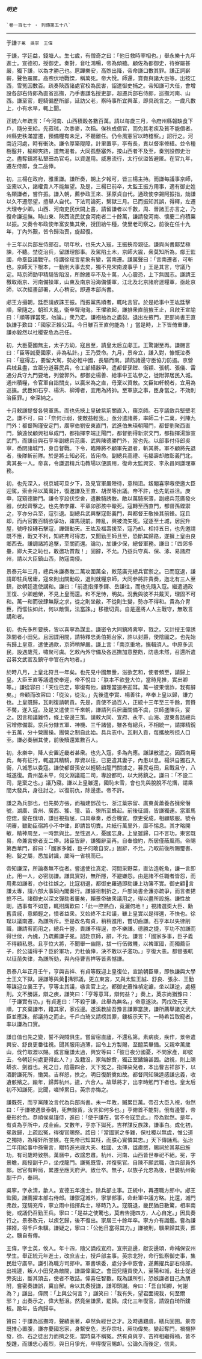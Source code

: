 

##### 明史
	`卷一百七十 ‧ 列傳第五十八`

* * *

于謙`子冕　吳寧　王偉`

于謙，字廷益，錢塘人。生七歲，有僧奇之曰：「他日救時宰相也。」舉永樂十九年進士。宣德初，授御史。奏對，音吐鴻暢，帝為傾聽。顧佐為都御史，待寮屬甚嚴，獨下謙，以為才勝己也。扈蹕樂安，高煦出降，帝命謙口數其罪。謙正詞嶄嶄，聲色震厲。高煦伏地戰慄，稱萬死。帝大悅。師還，賞賚與諸大臣等。出按江西，雪冤囚數百。疏奏陝西諸處官校為民害，詔遣御史捕之。帝知謙可大任，會增設各部右侍郎為直省巡撫，乃手書謙名授吏部，超遷兵部右侍郎，巡撫河南、山西。謙至官，輕騎徧歷所部，延訪父老，察時事所宜興革，即具疏言之。一歲凡數上，小有水旱，輒上聞。

正統六年疏言：「今河南、山西積穀各數百萬。請以每歲三月，令府州縣報缺食下戶，隨分支給。先菽秫，次黍麥，次稻。俟秋成償官，而免其老疾及貧不能償者。州縣吏秩滿當遷，預備糧有未足，不聽離任。仍令風憲官以時稽察。」詔行之。河南近河處，時有衝決。謙令厚築隄障，計里置亭，亭有長，責以督率修繕。並令種樹鑿井，榆柳夾路，道無渴者。大同孤懸塞外，按山西者不及至，奏別設御史治之。盡奪鎮將私墾田為官屯，以資邊用。威惠流行，太行伏盜皆避匿。在官九年，遷左侍郎，食二品俸。

初，三楊在政府，雅重謙。謙所奏，朝上夕報可，皆三楊主持。而謙每議事京師，空橐以入，諸權貴人不能無望。及是，三楊已前卒，太監王振方用事，適有御史姓名類謙者，嘗忤振。謙入朝，薦參政王來、孫原貞自代。通政使李錫阿振指，劾謙以久不遷怨望，擅舉人自代。下法司論死，繫獄三月。已而振知其誤，得釋，左遷大理寺少卿。山西、河南吏民伏闕上書，請留謙者以千數，周、晉諸王亦言之，乃復命謙巡撫。時山東、陝西流民就食河南者二十餘萬，謙請發河南、懷慶二府積粟以振。又奏令布政使年富安集其衆，授田給牛種，使里老司察之。前後在任十九年，丁內外艱，皆令歸治喪，旋起復。

十三年以兵部左侍郎召。明年秋，也先大入寇，王振挾帝親征。謙與尚書鄺埜極諫，不聽。埜從治兵，留謙理部事。及駕陷土木，京師大震，衆莫知所為。郕王監國，命羣臣議戰守。侍講徐珵言星象有變，當南遷。謙厲聲曰：「言南遷者，可斬也。京師天下根本，一動則大事去矣，獨不見宋南渡事乎！」王是其言，守議乃定。時京師勁甲精騎皆陷沒，所餘疲卒不及十萬，人心震恐，上下無固志。謙請王檄取兩京、河南備操軍，山東及南京沿海備倭軍，江北及北京諸府運糧軍，亟赴京師，以次經畫部署，人心稍安。即遷本部尚書。

郕王方攝朝，廷臣請族誅王振。而振黨馬順者，輒叱言官。於是給事中王竑廷擊順，衆隨之。朝班大亂，衞卒聲洶洶。王懼欲起，謙排衆直前掖王止，且啟王宣諭曰：「順等罪當死，勿論。」衆乃定。謙袍袖為之盡裂。退出左掖門，吏部尚書王直執謙手歎曰：「國家正賴公耳。今日雖百王直何能為！」當是時，上下皆倚重謙，謙亦毅然以社稷安危為己任。

初，大臣憂國無主，太子方幼，寇且至，請皇太后立郕王。王驚謝至再。謙颺言曰：「臣等誠憂國家，非為私計。」王乃受命。九月，景帝立，謙入對，慷慨泣奏曰：「寇得志，要留大駕，勢必輕中國，長驅而南。請飭諸邊守臣協力防遏。京營兵械且盡，宜亟分道募民兵，令工部繕器甲。遣都督孫鏜、衞穎、張軏、張儀、雷通分兵守九門要地，列營郭外。都御史楊善、給事中王竑參之，徙附郭居民入城。通州積糧，令官軍自詣關支，以贏米為之直，毋棄以資敵。文臣如軒輗者，宜用為巡撫。武臣如石亨、楊洪、柳溥者，宜用為將帥。至軍旅之事，臣身當之，不効則治臣罪。」帝深納之。

十月敕謙提督各營軍馬。而也先挾上皇破紫荊關直入，窺京師。石亨議斂兵堅壁老之。謙不可，曰：「奈何示弱，使敵益輕我。」亟分遣諸將，率師二十二萬，列陣九門外：都督陶瑾安定門，廣寧伯劉安東直門，武進伯朱瑛朝陽門，都督劉聚西直門，鎮遠侯顧興祖阜成門，都指揮李端正陽門，都督劉得新崇文門，都指揮湯節宣武門，而謙自與石亨率副總兵范廣、武興陳德勝門外，當也先。以部事付侍郎吳寧，悉閉諸城門，身自督戰。下令，臨陣將不顧軍先退者，斬其將。軍不顧將先退者，後隊斬前隊。於是將士知必死，皆用命。副總兵高禮、毛福壽却敵彰義門北，禽其長一人。帝喜，令謙選精兵屯教場以便調用，復命太監興安、李永昌同謙理軍務。

初，也先深入，視京城可旦夕下，及見官軍嚴陣待，意稍沮。叛閹喜寧嗾使邀大臣迎駕，索金帛以萬萬計，復邀謙及王直、胡濙等出議。帝不許，也先氣益沮。庚申，寇窺德勝門。謙令亨設伏空舍，遣數騎誘敵。敵以萬騎來薄，副總兵范廣發火器，伏起齊擊之。也先弟孛羅、平章卯那孩中礮死。寇轉至西直門，都督孫鏜禦之，亨亦分兵至，寇引退。副總兵武興擊寇彰義門，與都督王敬挫其前鋒。寇且却，而內官數百騎欲爭功，躍馬競前。陣亂，興被流矢死。寇逐至土城，居民升屋，號呼投磚石擊寇，譁聲動天。王竑及福壽援至，寇乃却。相持五日，也先邀請既不應，戰又不利，知終弗可得志，又聞勤王師且至，恐斷其歸路，遂擁上皇由良鄉西去。謙調諸將追擊，至關而還。論功，加謙少保，總督軍務。謙曰：「四郊多壘，卿大夫之恥也，敢邀功賞哉！」固辭，不允。乃益兵守真、保、涿、易諸府州，請以大臣鎮山西，防寇南侵。

景泰元年三月，總兵朱謙奏敵二萬攻圍萬全，敕范廣充總兵官禦之。已而寇退，謙請即駐兵居庸，寇來則出關勦殺，退則就糧京師，大同參將許貴奏，迤北有三人至鎮，欲朝廷遣使講和。謙曰：「前遣指揮季鐸、岳謙往，而也先隨入寇。繼遣通政王復、少卿趙榮，不見上皇而還。和不足恃，明矣。況我與彼不共戴天，理固不可和。萬一和而彼肆無厭之求，從之則坐敝，不從則生變，勢亦不得和。貴為介冑臣，而恇怯如此，何以敵愾，法當誅。」移檄切責。自是邊將人人主戰守，無敢言講和者。

初，也先多所要挾，皆以喜寧為謀主。謙密令大同鎮將禽寧，戮之。又計授王偉誘誅間者小田兒。且因諜用間，請特釋忠勇伯把台家，許以封爵，使陰圖之。也先始有歸上皇意，遣使通款，京師稍解嚴。謙上言：「南京重地，撫輯須人。中原多流民，設遇歲荒，嘯聚可虞。乞敕內外守備及各巡撫加意整飭，防患未然，召還所遣召募文武官及鎮守中官在內地者。」

於時八月，上皇北狩且一年矣。也先見中國無釁，滋欲乞和，使者頻至，請歸上皇。大臣王直等議遣使奉迎，帝不悅曰：「朕本不欲登大位，當時見推，實出卿等。」謙從容曰：「天位已定，寧復有他，顧理當速奉迎耳。萬一彼果懷詐，我有辭矣。」帝顧而改容曰：「從汝，從汝。」先後遣李實、楊善往，卒奉上皇以歸，謙力也。上皇既歸，瓦剌復請朝貢。先是，貢使不過百人，正統十三年至三千餘，賞賚不饜，遂入寇。及是又遣使三千來朝，謙請列兵居庸關備不虞，京師盛陳兵，宴之。因言和議難恃，條上安邊三策。請敕大同、宣府、永平、山海、遼東各路總兵官增修備禦。京兵分隸五軍、神機、三千諸營，雖各有總兵，不相統一，請擇精銳十五萬，分十營團操。團營之制自此始。具兵志中。瓦剌入貢，每攜故所掠人口至。謙必奏酬其使，前後贖還累數百人。

初，永樂中，降人安置近畿者甚衆。也先入寇，多為內應。謙謀散遣之。因西南用兵，每有征行，輒選其精騎，厚資以往，已更遣其妻子，內患以息。楊洪自獨石入衞，八城悉以委寇。謙使都督孫安以輕騎出龍門關據之，募民屯田，且戰且守，八城遂復。貴州苗未平，何文淵議罷二司，專設都司，以大將鎮之。謙曰：「不設二司，是棄之也。」議乃寢。謙以上皇雖還，國恥未雪，會也先與脫脫不花搆，請乘間大發兵，身往討之，以復前仇，除邊患。帝不許。

謙之為兵部也，也先勢方張，而福建鄧茂七、浙江葉宗留、廣東黃蕭養各擁衆僭號，湖廣、貴州、廣西、猺、獞、苗、獠所至蜂起。前後征調，皆謙獨運。當軍馬倥偬，變在俄頃，謙目視指屈，口具章奏，悉合機宜。僚吏受成，相顧駭服。號令明審，雖勳臣宿將小不中律，即請旨切責。片紙行萬里外，靡不惕息。其才略開敏，精神周至，一時無與比。至性過人，憂國忘身。上皇雖歸，口不言功。東宮既易，命兼宮僚者支二俸。諸臣皆辭，謙獨辭至再。自奉儉約，所居僅蔽風雨。帝賜第西華門，辭曰：「國家多難，臣子何敢自安。」固辭，不允。乃取前後所賜璽書、袍、錠之屬，悉加封識，歲時一省視而已。

帝知謙深，所論奏無不從者。嘗遣使往真定、河間采野菜，直沽造乾魚，謙一言即止。用一人，必密訪謙。謙具實對，無所隱，不避嫌怨。由是諸不任職者皆怨，而用弗如謙者，亦往往嫉之。比寇初退，都御史羅通即劾謙上功簿不實。御史顧𣉒言謙太專，請六部大事同內閣奏行。謙據祖制折之，戶部尚書金濂亦疏爭，而言者捃摭不已。諸御史以深文彈劾者屢矣，賴景帝破衆議用之，得以盡所設施。謙性故剛，遇事有不如意，輒拊膺歎曰：「此一腔熱血，竟灑何地！」視諸選耎大臣、勳舊貴戚，意頗輕之，憤者益衆。又始終不主和議，雖上皇實以是得還，不快也。徐珵以議南遷，為謙所斥。至是改名有貞，稍稍進用，嘗切齒謙。石亨本以失律削職，謙請宥而用之，總兵十營，畏謙不得逞，亦不樂謙。德勝之捷，亨功不加謙而得世侯，內媿，乃疏薦謙子冕。詔赴京師，辭，不允。謙言：「國家多事，臣子義不得顧私恩。且亨位大將，不聞舉一幽隱，拔一行伍微賤，以裨軍國，而獨薦臣子，於公議得乎？臣於軍功，力杜僥倖，決不敢以子濫功。」亨復大恚。都督張軏以征苗失律，為謙所劾，與內侍曹吉祥等皆素憾謙。

景泰八年正月壬午，亨與吉祥、有貞等既迎上皇復位，宣諭朝臣畢，即執謙與大學士王文下獄。誣謙等與黃𤣾搆邪議，更立東宮，又與太監王誠、舒良、張永、王勤等謀迎立襄王子。亨等主其議，嗾言官上之。都御史蕭惟禎定讞，坐以謀逆，處極刑。文不勝誣，辯之疾，謙笑曰：「亨等意耳，辯何益？」奏上，英宗尚猶豫曰：「于謙實有功。」有貞進曰：「不殺于謙，此舉為無名。」帝意遂決。丙戌改元天順，丁亥棄謙市，籍其家，家戍邊。遂溪教諭吾豫言謙罪當族，謙所薦舉諸文武大臣並應誅。部議持之而止。千戶白琦又請榜其罪，鏤板示天下。一時希旨取寵者，率以謙為口實。

謙自值也先之變，誓不與賊俱生。嘗留宿直廬，不還私第。素病痰，疾作，景帝遣興安、舒良更番往視。聞其服用過薄，詔令上方製賜，至醯菜畢備。又親幸萬歲山，伐竹取瀝以賜。或言寵謙太過，興安等曰：「彼日夜分國憂，不問家產，即彼去，令朝廷何處更得此人？」及籍沒，家無餘貲，獨正室鐍鑰甚固。啟視，則上賜蟒衣、劍器也。死之日，陰霾四合，天下冤之。指揮朶兒者，本出曹吉祥部下，以酒酹謙死所，慟哭。吉祥怒，抶之。明日復酹奠如故。都督同知陳逵感謙忠義，收遺骸殯之。踰年，歸葬杭州。逵，六合人。故舉將才，出李時勉門下者也。皇太后初不知謙死，比聞，嗟悼累日。英宗亦悔之。

謙既死，而亨黨陳汝言代為兵部尚書。未一年敗，贓累巨萬。帝召大臣入視，愀然曰：「于謙被遇景泰朝，死無餘貲，汝言抑何多也。」亨俯首不能對。俄有邊警，帝憂形於色。恭順侯吳瑾侍，進曰：「使于謙在，當不令寇至此。」帝為默然。是年，有貞為亨所中，戍金齒。又數年，亨亦下獄死，吉祥謀反族誅，謙事白。成化初，冕赦歸，上疏訟冤，得復官賜祭。誥曰：「當國家之多難，保社稷以無虞，惟公道之獨持，為權奸所並嫉。在先帝已知其枉，而朕心實憐其忠。」天下傳誦焉。弘治二年用給事中孫需言，贈特進光祿大夫、柱國、太傅，諡肅愍，賜祠於其墓曰旌功，有司歲時致祭。萬曆中，改諡忠肅。杭州、河南、山西皆世奉祀不絕。冕，字景瞻，廕授副千戶，坐戍龍門。謙冤既雪，幷復冕官。自陳不願武職，改兵部員外郎。居官有幹局，累遷至應天府尹。致仕卒。無子，以族子允忠為後，世襲杭州衞副千戶，奉祠。

吳寧，字永清，歙人。宣德五年進士。除兵部主事。正統中，再遷職方郎中。郕王監國，謙薦擢本部右侍郎。謙禦寇城外，寧掌部事，命赴軍中議方略。比還，城門弗啟，寇騎充斥，寧立雨中指揮兵士，移時乃入。寇既退，畿民猶日數驚，相率南徙，或議仍召勤王兵。寧曰：「是益之使驚也，莫若告捷四方，人心自定。」因具奏行之。景泰改元，以疾乞歸，後不復出。家居三十餘年卒。寧方介有識鑑。嘗為謙擇婿，得千戶朱驥。謙疑之，寧曰：「公他日當得其力。」謙被刑，驥果歸其喪，葬之。驥自有傳。

王偉，字士英，攸人。年十四，隨父謫戍宣府。宣宗巡邊，獻安邊頌，命補保安州學生。舉正統元年進士，改庶吉士，授戶部主事。英宗北狩，命行監察御史事，集民壯守廣平。謙引為職方司郎中。軍書填委，處分多中窾會，遂薦擢兵部右侍郎。出視邊，叛人小田兒為敵間，謙屬偉圖之。會田兒隨貢使入，至陽和城，壯士從道旁突出，斷其頭去，使者不敢詰。偉喜任智數。既為謙所引，恐嫉謙者目己為朋附，嘗密奏謙誤，冀自解。帝以其奏授謙，謙叩頭謝。帝曰：「吾自知卿，何謝為？」謙出，偉問：「上與公何言？」謙笑曰：「我有失，望君面規我，何至爾邪？」出奏示之，偉大慙沮。然竟坐謙黨，罷歸。成化三年復官，請毀白琦所鏤板。踰年，告病歸卒。

贊曰：于謙為巡撫時，聲績表著，卓然負經世之才。及時遘艱虞，繕兵固圉。景帝既推心置腹，謙亦憂國忘家，身繫安危，志存宗社，厥功偉矣。變起奪門，禍機猝發，徐、石之徒出力而擠之死，當時莫不稱冤。然有貞與亨、吉祥相繼得禍，皆不旋踵，而謙忠心義烈，與日月爭光，卒得復官賜卹。公論久而後定，信夫。

* * *


